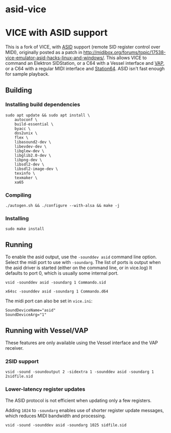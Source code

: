 # asid-vice
VICE with ASID support
======================

This is a fork of VICE, with [ASID](http://paulus.kapsi.fi/asid_protocol.txt) support (remote SID register control over MIDI),
originally posted as a patch in http://midibox.org/forums/topic/17538-vice-emulator-asid-hacks-linux-and-windows/.
This allows VICE to command an Elektron SIDStation, or a C64 with a Vessel interface and [VAP](https://github.com/anarkiwi/vap),
or a C64 with a regular MIDI interface and [Station64](https://csdb.dk/release/?id=142049).  ASID isn't fast enough for sample playback.

## Building
### Installing build dependencies
```
sudo apt update && sudo apt install \
	autoconf \
	build-essential \
	byacc \
	dos2unix \
	flex \
	libasound2-dev \
	libevdev-dev \
	libglew-dev \
	libglib2.0-dev \
	libpng-dev \
	libsdl2-dev \
	libsdl2-image-dev \
	texinfo \
	texmaker \
	xa65
```

### Compiling 
```
./autogen.sh && ./configure --with-alsa && make -j
```

### Installing
```
sudo make install
```

## Running
To enable the asid output, use the `-sounddev asid` command line option.
Select the midi port to use with `-soundarg`.
The list of ports is output when the asid driver is started (either on the command line, or in vice.log)
It defaults to port 0, which is usually some internal port.

```
vsid -sounddev asid -soundarg 1 Commando.sid
```

```
x64sc -sounddev asid -soundarg 1 Commando.d64
```

The midi port can also be set in `vice.ini`:
```
SoundDeviceName="asid"
SoundDeviceArg="1"
```

## Running with Vessel/VAP

These features are only available using the Vessel interface and the VAP receiver.

### 2SID support

```
vsid -sound -soundoutput 2 -sidextra 1 -sounddev asid -soundarg 1 2sidfile.sid
```

### Lower-latency register updates

The ASID protocol is not efficient when updating only a few registers.

Adding `1024` to `-soundarg` enables use of shorter register update messages, which reduces MIDI bandwidth and processing.

```
vsid -sound -sounddev asid -soundarg 1025 sidfile.sid
```
